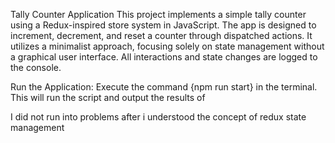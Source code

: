Tally Counter Application
This project implements a simple tally counter using a Redux-inspired store system in JavaScript. The app is designed to increment, decrement, and reset a counter through dispatched actions. It utilizes a minimalist approach, focusing solely on state management without a graphical user interface. All interactions and state changes are logged to the console.


Run the Application: Execute the command {npm run start} in the terminal. This will run the script and output the results of

I did not run into problems after i understood the concept of redux state management